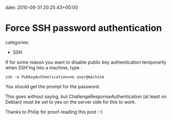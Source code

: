 


date: 2010-08-31 20:25:43+00:00


# Force SSH password authentication

categories:
- SSH


If for some reason you want to disable public key authentication temporarily when SSH'ing into a machine, type :

`ssh -o PubkeyAuthentication=no user@machine`

You should get the prompt for the password.

This goes without saying, but ChallengeResponseAuthentication (at least on Debian) must be set to yes on the server side for this to work.

Thanks to Philip for proof-reading this post :-)

